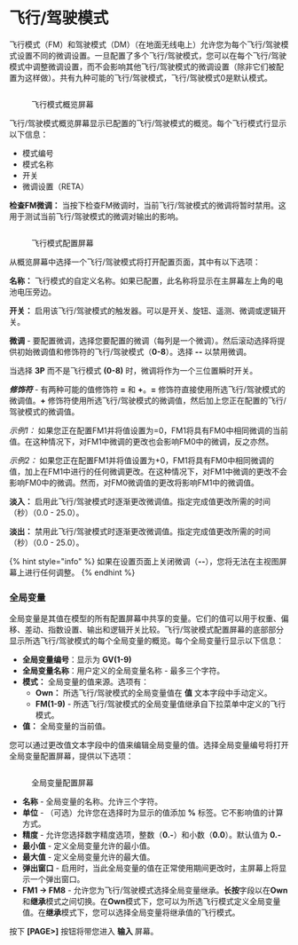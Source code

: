 # 飞行/驾驶模式

飞行模式（FM）和驾驶模式（DM）（在地面无线电上）允许您为每个飞行/驾驶模式设置不同的微调设置。一旦配置了多个飞行/驾驶模式，您可以在每个飞行/驾驶模式中调整微调设置，而不会影响其他飞行/驾驶模式的微调设置（除非它们被配置为这样做）。共有九种可能的飞行/驾驶模式，飞行/驾驶模式0是默认模式。

<figure><img src="https://edgetx-static.zkl2333.com/bwFM.png" alt=""><figcaption><p>飞行模式概览屏幕</p></figcaption></figure>

飞行/驾驶模式概览屏幕显示已配置的飞行/驾驶模式的概览。每个飞行模式行显示以下信息：

* 模式编号
* 模式名称
* 开关
* 微调设置（RETA）

**检查FM微调：** 当按下检查FM微调时，当前飞行/驾驶模式的微调将暂时禁用。这用于测试当前飞行/驾驶模式的微调对输出的影响。

<figure><img src="https://edgetx-static.zkl2333.com/bwFM2.png" alt=""><figcaption><p>飞行模式配置屏幕</p></figcaption></figure>

从概览屏幕中选择一个飞行/驾驶模式将打开配置页面，其中有以下选项：

**名称：** 飞行模式的自定义名称。如果已配置，此名称将显示在主屏幕左上角的电池电压旁边。

**开关：** 启用该飞行/驾驶模式的触发器。可以是开关、旋钮、遥测、微调或逻辑开关。

**微调** - 要配置微调，选择您要配置的微调（每列是一个微调）。然后滚动选择将提供初始微调值和修饰符的飞行/驾驶模式（**0-8**）。选择 **--** 以禁用微调。

当选择 **3P** 而不是飞行模式 **(0-8)** 时，微调将作为一个三位置瞬时开关。

_**修饰符**_ - 有两种可能的值修饰符 **=** 和 **+**。**=** 修饰符直接使用所选飞行/驾驶模式的微调值。**+** 修饰符使用所选飞行/驾驶模式的微调值，然后加上您正在配置的飞行/驾驶模式的微调值。

_示例1：_ 如果您正在配置FM1并将值设置为=0，FM1将具有FM0中相同微调的当前值。在这种情况下，对FM1中微调的更改也会影响FM0中的微调，反之亦然。

_示例2：_ 如果您正在配置FM1并将值设置为+0，FM1将具有FM0中相同微调的值，加上在FM1中进行的任何微调更改。在这种情况下，对FM1中微调的更改不会影响FM0中的微调。然而，对FM0微调值的更改将影响FM1中的微调值。

**淡入：** 启用此飞行/驾驶模式时逐渐更改微调值。指定完成值更改所需的时间（秒）（0.0 - 25.0）。

**淡出：** 禁用此飞行/驾驶模式时逐渐更改微调值。指定完成值更改所需的时间（秒）（0.0 - 25.0）。

{% hint style="info" %}
如果在设置页面上关闭微调（**--**），您将无法在主视图屏幕上进行任何调整。
{% endhint %}

### 全局变量

全局变量是其值在模型的所有配置屏幕中共享的变量。它们的值可以用于权重、偏移、差动、指数设置、输出和逻辑开关比较。飞行/驾驶模式配置屏幕的底部部分显示所选飞行/驾驶模式的每个全局变量的概览。每个全局变量行显示以下信息：

* **全局变量编号**：显示为 **GV(1-9)**
* **全局变量名称**：用户定义的全局变量名称 - 最多三个字符。
* **模式：** 全局变量的值来源。选项有：
  * **Own：** 所选飞行/驾驶模式的全局变量值在 **值** 文本字段中手动定义。
  * **FM(1-9)** - 所选飞行/驾驶模式的全局变量值继承自下拉菜单中定义的飞行模式。
* **值：** 全局变量的当前值。

您可以通过更改值文本字段中的值来编辑全局变量的值。选择全局变量编号将打开全局变量配置屏幕，提供以下选项：

<figure><img src="https://edgetx-static.zkl2333.com/bwfm3.png" alt=""><figcaption><p>全局变量配置屏幕</p></figcaption></figure>

* **名称** - 全局变量的名称。允许三个字符。&#x20;
* **单位** - （可选）允许您在选择时为显示的值添加 **%** 标签。它不影响值的计算方式。
* **精度** - 允许您选择数字精度选项，整数（**0.-**）和小数（**0.0**）。默认值为 **0.-**
* **最小值** - 定义全局变量允许的最小值。
* **最大值** - 定义全局变量允许的最大值。
* **弹出窗口** - 启用时，当此全局变量的值在正常使用期间更改时，主屏幕上将显示一个弹出窗口。
* **FM1 -> FM8** - 允许您为飞行/驾驶模式选择全局变量继承。**长按**字段以在**Own**和**继承**模式之间切换。在**Own**模式下，您可以为所选飞行模式定义全局变量值。在**继承**模式下，您可以选择全局变量将继承值的飞行模式。

按下 **\[PAGE>]** 按钮将带您进入 **输入** 屏幕。